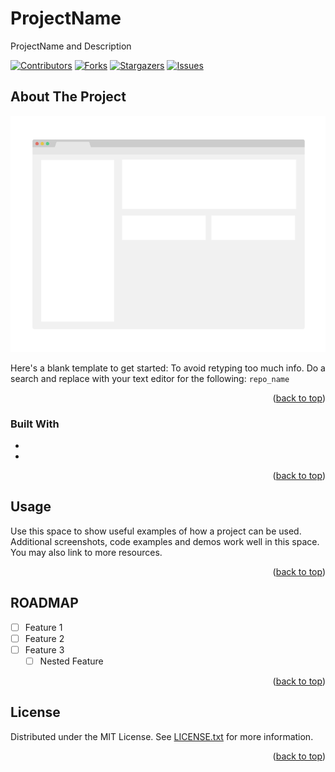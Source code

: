 # ProjectName

ProjectName and Description

<!-- PROJECT SHIELDS -->
[![Contributors][contributors-shield]][contributors-url]
[![Forks][forks-shield]][forks-url]
[![Stargazers][stars-shield]][stars-url]
[![Issues][issues-shield]][issues-url]


<!-- ABOUT THE PROJECT -->
## About The Project

![Product Name Screen Shot][product-screenshot]

Here's a blank template to get started: To avoid retyping too much info. Do a search and replace with your text editor for the following: `repo_name`

<p align="right">(<a href="#top">back to top</a>)</p>


### Built With

* []()
* []()

<p align="right">(<a href="#top">back to top</a>)</p>


<!-- USAGE EXAMPLES -->
## Usage

Use this space to show useful examples of how a project can be used. Additional screenshots, code examples and demos work well in this space. You may also link to more resources.

<p align="right">(<a href="#top">back to top</a>)</p>


<!-- ROADMAP -->
## ROADMAP

- [ ] Feature 1
- [ ] Feature 2
- [ ] Feature 3
    - [ ] Nested Feature

<p align="right">(<a href="#top">back to top</a>)</p>


<!-- LICENSE -->
## License

Distributed under the MIT License. See [LICENSE.txt](readme/LICENSE.txt) for more information.

<p align="right">(<a href="#top">back to top</a>)</p>




<!-- MARKDOWN LINKS & IMAGES -->
[contributors-shield]: https://img.shields.io/github/contributors/watercore1/repo_name.svg?style=flat-square
[contributors-url]: https://github.com/watercore1/repo_name/graphs/contributors
[forks-shield]: https://img.shields.io/github/forks/watercore1/repo_name.svg?style=flat-square
[forks-url]: https://github.com/watercore1/repo_name/network/members
[stars-shield]: https://img.shields.io/github/stars/watercore1/repo_name.svg?style=flat-square
[stars-url]: https://github.com/watercore1/repo_name/stargazers
[issues-shield]: https://img.shields.io/github/issues/watercore1/repo_name.svg?style=flat-square
[issues-url]: https://img.shields.io/github/issues/watercore1/repo_name.svg
[license-shield]: https://img.shields.io/github/license/watercore1/repo_name.svg?style=flat-square
[product-screenshot]: readme/screenshot.png
